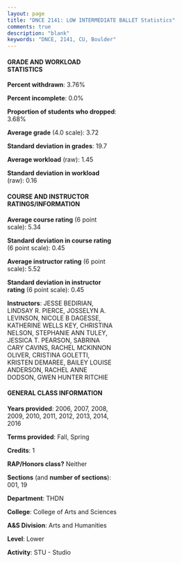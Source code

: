 ```yaml
---
layout: page
title: "DNCE 2141: LOW INTERMEDIATE BALLET Statistics"
comments: true
description: "blank"
keywords: "DNCE, 2141, CU, Boulder"
--- 
```

<head>
<script src="https://ajax.googleapis.com/ajax/libs/jquery/2.1.3/jquery.min.js"></script>
<script src="https://dl.dropboxusercontent.com/s/pc42nxpaw1ea4o9/highcharts.js?dl=0"></script>
<!-- <script src="../assets/js/highcharts.js"></script> -->
<style type="text/css">@font-face {
	font-family: "Bebas Neue";
	src: url(https://www.filehosting.org/file/details/544349/BebasNeue%20Regular.otf) format("opentype");
	}
	h1.Bebas { 
		font-family: "Bebas Neue", Verdana, Tahoma;
	}
</style>
</head>
<body>
	<div id="container" style="float: right; width: 45%; height: 88%; margin-left: 2.5%; margin-right: 2.5%;"></div>
	<script language="JavaScript">
		$(document).ready(function() {
		var chart = {type: 'column'};
		var title = {text: 'Grade Distribution'};
		var xAxis = {categories: ['A','B','C','D','F'],crosshair: true};
		var yAxis = {min: 0,title: {text: 'Percentage'}};
		var tooltip = {headerFormat: '<center><b><span style="font-size:20px">{point.key}</span></b></center>',
		               pointFormat: '<td style="padding:0"><b>{point.y:.1f}%</b></td>',
		               footerFormat: '</table>',shared: true,useHTML: true};
		var plotOptions = {column: {pointPadding: 0.0,borderWidth: 0}};  
		var credits = {enabled: false};var series= [{name: 'Percent',data: [82.25,14.61,0.84,0.21,2.09,]}];
		var json = {};
		json.chart = chart;
		json.title = title;
		json.tooltip = tooltip;
		json.xAxis = xAxis;
		json.yAxis = yAxis;  
		json.series = series;
		json.plotOptions = plotOptions;  
		json.credits = credits;
		$('#container').highcharts(json);
	});
	</script>
</body>
			   
#### GRADE AND WORKLOAD STATISTICS

**Percent withdrawn**: 3.76%

**Percent incomplete**: 0.0%

**Proportion of students who dropped**: 3.68%

**Average grade** (4.0 scale): 3.72

**Standard deviation in grades**: 19.7

**Average workload** (raw): 1.45

**Standard deviation in workload** (raw): 0.16

#### COURSE AND INSTRUCTOR RATINGS/INFORMATION

**Average course rating** (6 point scale): 5.34

**Standard deviation in course rating** (6 point scale): 0.45

**Average instructor rating** (6 point scale): 5.52

**Standard deviation in instructor rating** (6 point scale): 0.45

**Instructors**: JESSE BEDIRIAN, LINDSAY R. PIERCE, JOSSELYN A. LEVINSON, NICOLE B DAGESSE, KATHERINE WELLS KEY, CHRISTINA NELSON, STEPHANIE ANN TULEY, JESSICA T. PEARSON, SABRINA CARY CAVINS, RACHEL MCKINNON OLIVER, CRISTINA GOLETTI, KRISTEN DEMAREE, BAILEY LOUISE ANDERSON, RACHEL ANNE DODSON, GWEN HUNTER RITCHIE

#### GENERAL CLASS INFORMATION

**Years provided**: 2006, 2007, 2008, 2009, 2010, 2011, 2012, 2013, 2014, 2016

**Terms provided**: Fall, Spring

**Credits**: 1

**RAP/Honors class?** Neither

**Sections** (and **number of sections**): 001, 19

**Department**: THDN

**College**: College of Arts and Sciences

**A&S Division**: Arts and Humanities

**Level**: Lower

**Activity**: STU - Studio